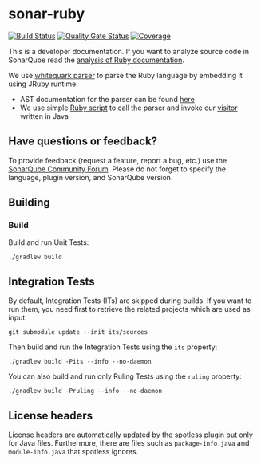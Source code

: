 # sonar-ruby

[![Build Status](https://api.cirrus-ci.com/github/SonarSource/slang.svg?branch=master)](https://cirrus-ci.com/github/SonarSource/sonar-ruby)
[![Quality Gate Status](https://next.sonarqube.com/sonarqube/api/project_badges/measure?project=SonarSource_sonar-ruby&metric=alert_status&token=sqb_a78a1551add08b844fb442b01edcb5cc144ed1cb)](https://next.sonarqube.com/sonarqube/dashboard?id=SonarSource_sonar-ruby)
[![Coverage](https://next.sonarqube.com/sonarqube/api/project_badges/measure?project=SonarSource_sonar-ruby&metric=coverage&token=sqb_a78a1551add08b844fb442b01edcb5cc144ed1cb)](https://next.sonarqube.com/sonarqube/dashboard?id=SonarSource_sonar-ruby)

This is a developer documentation. If you want to analyze source code in SonarQube read the [analysis of Ruby documentation](https://docs.sonarqube.org/latest/analysis/languages/ruby/).

We use [whitequark parser](https://github.com/whitequark/parser) to parse the Ruby language by embedding it using JRuby runtime.

* AST documentation for the parser can be found [here](https://github.com/whitequark/parser/blob/master/doc/AST_FORMAT.md)
* We use simple [Ruby script](sonar-ruby-plugin/src/main/resources/whitequark_parser_init.rb) to call the parser and invoke our [visitor](sonar-ruby-plugin/src/main/java/org/sonarsource/ruby/converter/RubyVisitor.java) written in Java

## Have questions or feedback?

To provide feedback (request a feature, report a bug, etc.) use the [SonarQube Community Forum](https://community.sonarsource.com/). Please do not forget to specify the language, plugin version, and SonarQube version.

## Building

### Build
Build and run Unit Tests:

    ./gradlew build

## Integration Tests

By default, Integration Tests (ITs) are skipped during builds.
If you want to run them, you need first to retrieve the related projects which are used as input:

    git submodule update --init its/sources

Then build and run the Integration Tests using the `its` property:

    ./gradlew build -Pits --info --no-daemon

You can also build and run only Ruling Tests using the `ruling` property:

    ./gradlew build -Pruling --info --no-daemon


## License headers

License headers are automatically updated by the spotless plugin but only for Java files.
Furthermore, there are files such as `package-info.java` and `module-info.java` that spotless ignores. 
